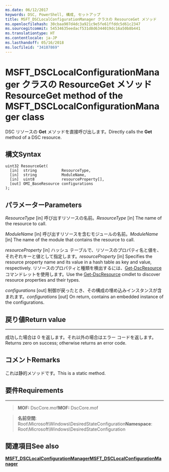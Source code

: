 ```yaml
---
ms.date: 06/12/2017
keywords: DSC, PowerShell, 構成, セットアップ
title: MSFT_DSCLocalConfigurationManager クラスの ResourceGet メソッド
ms.openlocfilehash: 30cbaa907d4dc3a921c9e5fe61ffddc5d61c2347
ms.sourcegitcommit: 54534635eedacf531d8d6344019dc16a50b8b441
ms.translationtype: HT
ms.contentlocale: ja-JP
ms.lasthandoff: 05/16/2018
ms.locfileid: "34187869"
---
```

# <a name="resourceget-method-of-the-msftdsclocalconfigurationmanager-class"></a><span data-ttu-id="dde24-103">MSFT_DSCLocalConfigurationManager クラスの ResourceGet メソッド</span><span class="sxs-lookup"><span data-stu-id="dde24-103">ResourceGet method of the MSFT_DSCLocalConfigurationManager class</span></span>

<span data-ttu-id="dde24-104">DSC リソースの **Get** メソッドを直接呼び出します。</span><span class="sxs-lookup"><span data-stu-id="dde24-104">Directly calls the **Get** method of a DSC resource.</span></span>

<a name="syntax"></a><span data-ttu-id="dde24-105">構文</span><span class="sxs-lookup"><span data-stu-id="dde24-105">Syntax</span></span>
------

```mof
uint32 ResourceGet(
  [in]  string           ResourceType,
  [in]  string           ModuleName,
  [in]  uint8            resourceProperty[],
  [out] OMI_BaseResource configurations
);
```

<a name="parameters"></a><span data-ttu-id="dde24-106">パラメーター</span><span class="sxs-lookup"><span data-stu-id="dde24-106">Parameters</span></span>
----------

<span data-ttu-id="dde24-107">*ResourceType* \[in\] 呼び出すリソースの名前。</span><span class="sxs-lookup"><span data-stu-id="dde24-107">*ResourceType* \[in\] The name of the resource to call.</span></span>

<span data-ttu-id="dde24-108">*ModuleName* \[in\] 呼び出すリソースを含むモジュールの名前。</span><span class="sxs-lookup"><span data-stu-id="dde24-108">*ModuleName* \[in\] The name of the module that contains the resource to call.</span></span>

<span data-ttu-id="dde24-109">*resourceProperty* \[in\] ハッシュ テーブルで、リソースのプロパティ名と値を、それぞれキーと値として指定します。</span><span class="sxs-lookup"><span data-stu-id="dde24-109">*resourceProperty* \[in\] Specifies the resource property name and its value in a hash table as key and value, respectively.</span></span> <span data-ttu-id="dde24-110">リソースのプロパティと種類を検出するには、[Get-DscResource](https://technet.microsoft.com/library/dn521625.aspx) コマンドレットを使用します。</span><span class="sxs-lookup"><span data-stu-id="dde24-110">Use the [Get-DscResource](https://technet.microsoft.com/library/dn521625.aspx) cmdlet to discover resource properties and their types.</span></span>

<span data-ttu-id="dde24-111">*configurations* \[out\] 制御が戻ったとき、その構成の埋め込みインスタンスが含まれます。</span><span class="sxs-lookup"><span data-stu-id="dde24-111">*configurations* \[out\] On return, contains an embedded instance of the configurations.</span></span>

## <a name="return-value"></a><span data-ttu-id="dde24-112">戻り値</span><span class="sxs-lookup"><span data-stu-id="dde24-112">Return value</span></span>
------------

<span data-ttu-id="dde24-113">成功した場合は 0 を返します。それ以外の場合はエラー コードを返します。</span><span class="sxs-lookup"><span data-stu-id="dde24-113">Returns zero on success; otherwise returns an error code.</span></span>

## <a name="remarks"></a><span data-ttu-id="dde24-114">コメント</span><span class="sxs-lookup"><span data-stu-id="dde24-114">Remarks</span></span>

<span data-ttu-id="dde24-115">これは静的メソッドです。</span><span class="sxs-lookup"><span data-stu-id="dde24-115">This is a static method.</span></span>

## <a name="requirements"></a><span data-ttu-id="dde24-116">要件</span><span class="sxs-lookup"><span data-stu-id="dde24-116">Requirements</span></span>
------------
><span data-ttu-id="dde24-117">**MOF:** DscCore.mof</span><span class="sxs-lookup"><span data-stu-id="dde24-117">**MOF:** DscCore.mof</span></span>

><span data-ttu-id="dde24-118">**名前空間**: Root\Microsoft\Windows\DesiredStateConfiguration</span><span class="sxs-lookup"><span data-stu-id="dde24-118">**Namespace**: Root\Microsoft\Windows\DesiredStateConfiguration</span></span>


## <a name="see-also"></a><span data-ttu-id="dde24-119">関連項目</span><span class="sxs-lookup"><span data-stu-id="dde24-119">See also</span></span>


[<span data-ttu-id="dde24-120">**MSFT_DSCLocalConfigurationManager**</span><span class="sxs-lookup"><span data-stu-id="dde24-120">**MSFT_DSCLocalConfigurationManager**</span></span>](msft-dsclocalconfigurationmanager.md)